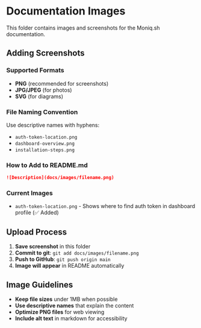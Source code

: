 # Documentation Images

This folder contains images and screenshots for the Moniq.sh documentation.

## Adding Screenshots

### Supported Formats
- **PNG** (recommended for screenshots)
- **JPG/JPEG** (for photos)
- **SVG** (for diagrams)

### File Naming Convention
Use descriptive names with hyphens:
- `auth-token-location.png`
- `dashboard-overview.png`
- `installation-steps.png`

### How to Add to README.md
```markdown
![Description](docs/images/filename.png)
```

### Current Images
- `auth-token-location.png` - Shows where to find auth token in dashboard profile (✅ Added)

## Upload Process
1. **Save screenshot** in this folder
2. **Commit to git**: `git add docs/images/filename.png`
3. **Push to GitHub**: `git push origin main`
4. **Image will appear** in README automatically

## Image Guidelines
- **Keep file sizes** under 1MB when possible
- **Use descriptive names** that explain the content
- **Optimize PNG files** for web viewing
- **Include alt text** in markdown for accessibility
